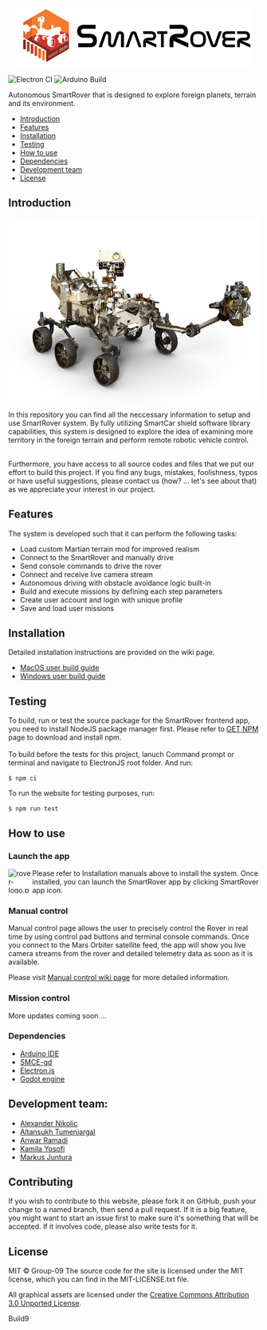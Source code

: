 <p align="center"><img src="https://github.com/DIT112-V21/group-09/blob/master/frontendApp/assets/images/rover-logo.png?raw=true" alt="rover-logo.png" width="480" height="121"></p>

![Electron CI](https://github.com/DIT112-V21/group-09/actions/workflows/electron-ci.yml/badge.svg)
![Arduino Build](https://github.com/DIT112-V21/group-09/actions/workflows/arduino-build.yml/badge.svg)

Autonomous SmartRover that is designed to explore foreign planets, terrain and its environment.

- [Introduction](#introduction)
- [Features](#features)
- [Installation](#installation)
- [Testing](#testing)
- [How to use](#how-to-use)
- [Dependencies](#dependencies)
- [Development team](#development-team)
- [License](#license)

## Introduction
<p align="center"><img src="https://github.com/DIT112-V21/group-09/blob/master/frontendApp/assets/images/home-rover-model.png?raw=true" alt="rover-logo.png" width="600" height="369"></p>
In this repository you can find all the neccessary information to setup and use SmartRover system. By fully 
utilizing SmartCar shield software library capabilities, this system is designed to explore the idea of examining more
territory in the foreign terrain and perform remote robotic vehicle control. <br /><br />

Furthermore, you have access to all source codes and files that we put our effort to build this project. If you find any bugs, mistakes, foolishness, typos or have useful suggestions, please contact us (how? ... let's see about that) as we appreciate your interest in our project.

## Features

The system is developed such that it can perform the following tasks: 

- Load custom Martian terrain mod for improved realism
- Connect to the SmartRover and manually drive
- Send console commands to drive the rover
- Connect and receive live camera stream
- Autonomous driving with obstacle avoidance logic built-in
- Build and execute missions by defining each step parameters
- Create user account and login with unique profile
- Save and load user missions

## Installation
Detailed installation instructions are provided on the wiki page.
* [MacOS user build guide](https://github.com/DIT112-V21/group-09/wiki/MacOS-user-build-guide)
* [Windows user build guide](https://github.com/DIT112-V21/group-09/wiki/Windows-user-build-guide)

## Testing

To build, run or test the source package for the SmartRover frontend app, you need to install NodeJS package manager first. Please refer to [GET NPM](https://www.npmjs.com/get-npm) page to download and install npm. <br /><br />
To build before the tests for this project, lanuch Command prompt or terminal and navigate to ElectronJS root folder. And run:

    $ npm ci

To run the website for testing purposes, run:

    $ npm run test

## How to use

### Launch the app
<p><img align="left" src="https://raw.githubusercontent.com/DIT112-V21/group-09/master/frontendApp/assets/images/favicon.ico" alt="rover-logo.png" width="48" height="48">
Please refer to Installation manuals above to install the system. Once installed, you can launch the SmartRover app by clicking SmartRover app icon.</p>
    
### Manual control
Manual control page allows the user to precisely control the Rover in real time by using control pad buttons and terminal console commands. Once you connect to the Mars Orbiter satellite feed, the app will show you live camera streams from the rover and detailed telemetry data as soon as it is available. 

Please visit [Manual control wiki page](https://github.com/DIT112-V21/group-09/wiki/Manual-control-of-the-Rover) for more detailed information.

### Mission control

More updates coming soon ...

### Dependencies

- [Arduino IDE](https://www.arduino.cc/en/software)
- [SMCE-gd](https://github.com/ItJustWorksTM/smce-gd)
- [Electron.js](https://www.electronjs.org/)
- [Godot engine](https://godotengine.org/)

## Development team:
- [Alexander Nikolic](https://github.com/nikalc)
- [Altansukh Tumenjargal](https://github.com/axe007)
- [Anwar Ramadi](https://github.com/ramadi-a)
- [Kamila Yosofi](https://github.com/kam56)
- [Markus Juntura](https://github.com/OneMoreOreo)

## Contributing

If you wish to contribute to this website, please fork it on GitHub, push your change to a named branch, then send a pull request. If it is a big feature, you might want to start an issue first to make sure it's something that will be accepted. If it involves code, please also write tests for it.

## License

MIT © Group-09
The source code for the site is licensed under the MIT license, which you can find in the MIT-LICENSE.txt file.

All graphical assets are licensed under the [Creative Commons Attribution 3.0 Unported License](https://creativecommons.org/licenses/by/3.0/).

Build9
